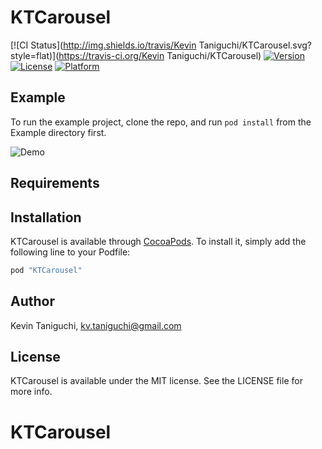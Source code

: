# KTCarousel

[![CI Status](http://img.shields.io/travis/Kevin Taniguchi/KTCarousel.svg?style=flat)](https://travis-ci.org/Kevin Taniguchi/KTCarousel)
[![Version](https://img.shields.io/cocoapods/v/KTCarousel.svg?style=flat)](http://cocoapods.org/pods/KTCarousel)
[![License](https://img.shields.io/cocoapods/l/KTCarousel.svg?style=flat)](http://cocoapods.org/pods/KTCarousel)
[![Platform](https://img.shields.io/cocoapods/p/KTCarousel.svg?style=flat)](http://cocoapods.org/pods/KTCarousel)

## Example

To run the example project, clone the repo, and run `pod install` from the Example directory first.

![Demo](https://cloud.githubusercontent.com/assets/4974425/16194371/3fa475b6-36c2-11e6-9eb7-88103c40c01e.gif)

## Requirements

## Installation

KTCarousel is available through [CocoaPods](http://cocoapods.org). To install
it, simply add the following line to your Podfile:

```ruby
pod "KTCarousel"
```

## Author

Kevin Taniguchi, kv.taniguchi@gmail.com

## License

KTCarousel is available under the MIT license. See the LICENSE file for more info.
# KTCarousel
